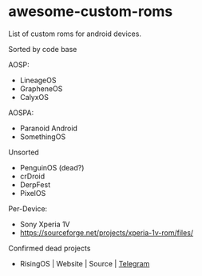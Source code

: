 # awesome-custom-roms
List of custom roms for android devices.

Sorted by code base

AOSP:
- LineageOS
- GrapheneOS
- CalyxOS

AOSPA:
- Paranoid Android
- SomethingOS

Unsorted
- PenguinOS (dead?)
- crDroid
- DerpFest
- PixelOS

Per-Device:
- Sony Xperia 1V
-   https://sourceforge.net/projects/xperia-1v-rom/files/

Confirmed dead projects
- RisingOS | Website | Source | [Telegram]([url](https://t.me/s/riceDroidNews))
